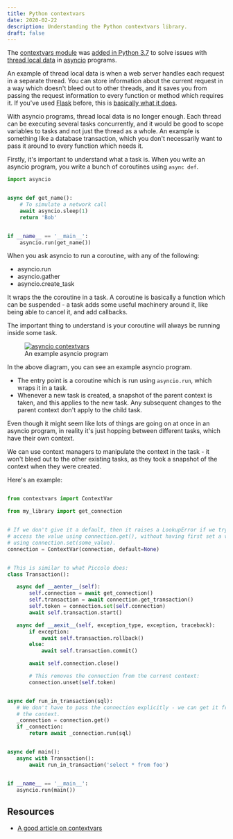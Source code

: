 ```yaml
---
title: Python contextvars
date: 2020-02-22
description: Understanding the Python contextvars library.
draft: false
---
```


The [contextvars module](https://docs.python.org/3/library/contextvars.html) was [added in Python 3.7](https://www.python.org/dev/peps/pep-0567/) to solve issues with [thread local data](https://docs.python.org/3/library/threading.html#thread-local-data) in [asyncio](https://docs.python.org/3/library/asyncio.html) programs.

An example of thread local data is when a web server handles each request in a separate thread. You can store information about the current request in a way which doesn't bleed out to other threads, and it saves you from passing the request information to every function or method which requires it. If you've used [Flask](https://palletsprojects.com/p/flask/) before, this is [basically what it does](https://stackoverflow.com/questions/25887910/what-does-thread-local-objects-mean-in-flask).

With asyncio programs, thread local data is no longer enough. Each thread can be executing several tasks concurrently, and it would be good to scope variables to tasks and not just the thread as a whole. An example is something like a database transaction, which you don't necessarily want to pass it around to every function which needs it.

Firstly, it's important to understand what a task is. When you write an asyncio program, you write a bunch of coroutines using `async def`.

```python
import asyncio


async def get_name():
    # To simulate a network call
    await asyncio.sleep(1)
    return 'Bob'


if __name__ == '__main__':
    asyncio.run(get_name())

```

When you ask asyncio to run a coroutine, with any of the following:

 * asyncio.run
 * asyncio.gather
 * asyncio.create_task

It wraps the the coroutine in a task. A coroutine is basically a function which can be suspended - a task adds some useful machinery around it, like being able to cancel it, and add callbacks.

The important thing to understand is your coroutine will always be running inside some task.

<figure>
    <a href="#" class="lightbox">
        <img src="/images/blog/asyncio_contextvars.png" class="medium" alt="asyncio contextvars" />
    </a>
    <figcaption>An example asyncio program</figcaption>
</figure>

In the above diagram, you can see an example asyncio program.

 * The entry point is a coroutine which is run using `asyncio.run`, which wraps it in a task.
 * Whenever a new task is created, a snapshot of the parent context is taken, and this applies to the new task. Any subsequent changes to the parent context don't apply to the child task.

Even though it might seem like lots of things are going on at once in an asyncio program, in reality it's just hopping between different tasks, which have their own context.

We can use context managers to manipulate the context in the task - it won't bleed out to the other existing tasks, as they took a snapshot of the context when they were created.

Here's an example:

 ```python

from contextvars import ContextVar

from my_library import get_connection


# If we don't give it a default, then it raises a LookupError if we try and
# access the value using connection.get(), without having first set a value
# using connection.set(some_value).
connection = ContextVar(connection, default=None)


# This is similar to what Piccolo does:
class Transaction():

    async def __aenter__(self):
        self.connection = await get_connection()
        self.transaction = await connection.get_transaction()
        self.token = connection.set(self.connection)
        await self.transaction.start()

    async def __aexit__(self, exception_type, exception, traceback):
        if exception:
            await self.transaction.rollback()
        else:
            await self.transaction.commit()

        await self.connection.close()

        # This removes the connection from the current context:
        connection.unset(self.token)


async def run_in_transaction(sql):
    # We don't have to pass the connection explicitly - we can get it from
    # the context.
    _connection = connection.get()
    if _connection:
        return await _connection.run(sql)


async def main():
    async with Transaction():
        await run_in_transaction('select * from foo')


if __name__ == '__main__':
    asyncio.run(main())

 ```

## Resources

 * [A good article on contextvars](https://www.pythoninsight.com/2019/03/context-variables/)
